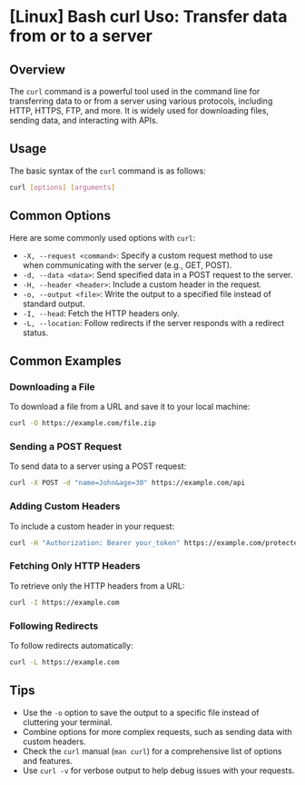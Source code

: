 # [Linux] Bash curl Uso: Transfer data from or to a server

## Overview
The `curl` command is a powerful tool used in the command line for transferring data to or from a server using various protocols, including HTTP, HTTPS, FTP, and more. It is widely used for downloading files, sending data, and interacting with APIs.

## Usage
The basic syntax of the `curl` command is as follows:

```bash
curl [options] [arguments]
```

## Common Options
Here are some commonly used options with `curl`:

- `-X, --request <command>`: Specify a custom request method to use when communicating with the server (e.g., GET, POST).
- `-d, --data <data>`: Send specified data in a POST request to the server.
- `-H, --header <header>`: Include a custom header in the request.
- `-o, --output <file>`: Write the output to a specified file instead of standard output.
- `-I, --head`: Fetch the HTTP headers only.
- `-L, --location`: Follow redirects if the server responds with a redirect status.

## Common Examples

### Downloading a File
To download a file from a URL and save it to your local machine:

```bash
curl -O https://example.com/file.zip
```

### Sending a POST Request
To send data to a server using a POST request:

```bash
curl -X POST -d "name=John&age=30" https://example.com/api
```

### Adding Custom Headers
To include a custom header in your request:

```bash
curl -H "Authorization: Bearer your_token" https://example.com/protected
```

### Fetching Only HTTP Headers
To retrieve only the HTTP headers from a URL:

```bash
curl -I https://example.com
```

### Following Redirects
To follow redirects automatically:

```bash
curl -L https://example.com
```

## Tips
- Use the `-o` option to save the output to a specific file instead of cluttering your terminal.
- Combine options for more complex requests, such as sending data with custom headers.
- Check the `curl` manual (`man curl`) for a comprehensive list of options and features.
- Use `curl -v` for verbose output to help debug issues with your requests.